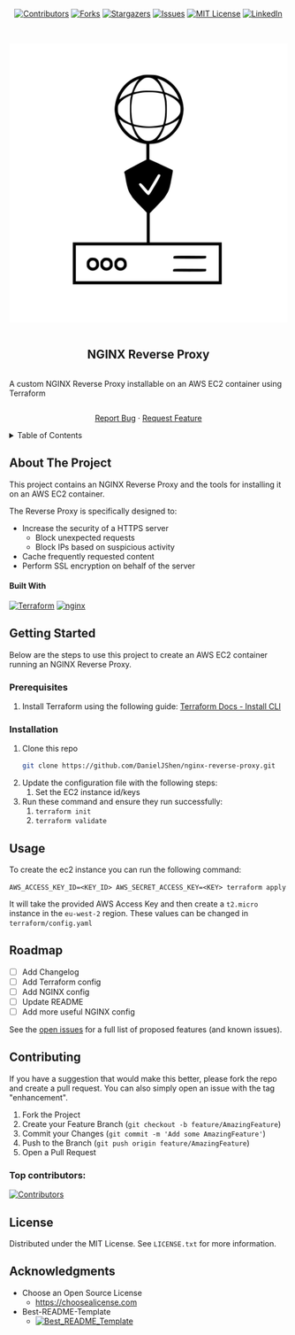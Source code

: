 <!--suppress HtmlUnknownAnchorTarget -->
<div style="text-align: center;" class="myWrapper">

[![Contributors][contributors-shield]][contributors-url]
[![Forks][forks-shield]][forks-url]
[![Stargazers][stars-shield]][stars-url]
[![Issues][issues-shield]][issues-url]
[![MIT License][license-shield]][license-url]
[![LinkedIn][linkedin-shield]][linkedin-url]

</div>

<!-- PROJECT LOGO -->
<br />
<div style="display:flex;flex-direction:column;align-items:center;justify-content:center;">

  [![logo](images/logo.svg)](https://github.com/DanielJShen/nginx-reverse-proxy)

  <h2 align="center">NGINX Reverse Proxy</h2>

  <div style="display:flex;flex-direction:column;align-items:center;justify-content:center;">
    <p>A custom NGINX Reverse Proxy installable on an AWS EC2 container using Terraform</p>
    <p>
      <a href="https://github.com/DanielJShen/nginx-reverse-proxy/issues/new?labels=bug&template=bug-report---.md">Report Bug</a>
      ·
      <a href="https://github.com/DanielJShen/nginx-reverse-proxy/issues/new?labels=enhancement&template=feature-request---.md">Request Feature</a>
    </p>
  </div>
</div>



<!-- TABLE OF CONTENTS -->
<details>
  <summary>Table of Contents</summary>
  <ol>
    <li>
      <a href="#about-the-project">About The Project</a>
      <ul>
        <li><a href="#built-with">Built With</a></li>
      </ul>
    </li>
    <li>
      <a href="#getting-started">Getting Started</a>
      <ul>
        <li><a href="#prerequisites">Prerequisites</a></li>
        <li><a href="#installation">Installation</a></li>
      </ul>
    </li>
    <li><a href="#usage">Usage</a></li>
    <li><a href="#roadmap">Roadmap</a></li>
    <li><a href="#contributing">Contributing</a></li>
    <li><a href="#license">License</a></li>
    <li><a href="#acknowledgments">Acknowledgments</a></li>
  </ol>
</details>

<!-- ABOUT THE PROJECT -->
## About The Project

This project contains an NGINX Reverse Proxy and the tools for installing it on an AWS EC2 container.

The Reverse Proxy is specifically designed to:

- Increase the security of a HTTPS server
    - Block unexpected requests
    - Block IPs based on suspicious activity
- Cache frequently requested content
- Perform SSL encryption on behalf of the server

#### Built With

[![Terraform][terraform]][terraform-url]
[![nginx][nginx]][nginx-url]

<!-- GETTING STARTED -->
## Getting Started

Below are the steps to use this project to create an AWS EC2 container running an NGINX Reverse Proxy. 

### Prerequisites

1. Install Terraform using the following guide: [Terraform Docs - Install CLI](https://developer.hashicorp.com/terraform/tutorials/aws-get-started/install-cli)

### Installation

1. Clone this repo
   ```sh
   git clone https://github.com/DanielJShen/nginx-reverse-proxy.git
   ```
2. Update the configuration file with the following steps:
    1. Set the EC2 instance id/keys
3. Run these command and ensure they run successfully: 
   1. `terraform init`
   2. `terraform validate`

<!-- USAGE EXAMPLES -->
## Usage

To create the ec2 instance you can run the following command:

`AWS_ACCESS_KEY_ID=<KEY_ID> AWS_SECRET_ACCESS_KEY=<KEY> terraform apply`

It will take the provided AWS Access Key and then create a `t2.micro` instance in the `eu-west-2` region.
These values can be changed in `terraform/config.yaml`

<!-- ROADMAP -->
## Roadmap

- [ ] Add Changelog
- [ ] Add Terraform config
- [ ] Add NGINX config
- [ ] Update README
- [ ] Add more useful NGINX config 

See the [open issues](https://github.com/DanielJShen/nginx-reverse-proxy/issues) for a full list of proposed features (and known issues).

<!-- CONTRIBUTING -->
## Contributing

If you have a suggestion that would make this better, please fork the repo and create a pull request. You can also simply open an issue with the tag "enhancement".

1. Fork the Project
2. Create your Feature Branch (`git checkout -b feature/AmazingFeature`)
3. Commit your Changes (`git commit -m 'Add some AmazingFeature'`)
4. Push to the Branch (`git push origin feature/AmazingFeature`)
5. Open a Pull Request

### Top contributors:

<a href="https://github.com/DanielJShen/nginx-reverse-proxy/graphs/contributors">
  <img src="https://contrib.rocks/image?repo=DanielJShen/nginx-reverse-proxy" alt="Contributors" />
</a>

<!-- LICENSE -->
## License

Distributed under the MIT License. See `LICENSE.txt` for more information.

<!-- ACKNOWLEDGMENTS -->
## Acknowledgments

* Choose an Open Source License
  * https://choosealicense.com
* Best-README-Template
  * [![Best_README_Template](https://img.shields.io/badge/Best_README_Template-black?style=plastic&logo=github&logoColor=white)](https://github.com/othneildrew/Best-README-Template)

<!-- MARKDOWN LINKS & IMAGES -->
<!-- https://www.markdownguide.org/basic-syntax/#reference-style-links -->
[contributors-shield]: https://img.shields.io/github/contributors/DanielJShen/nginx-reverse-proxy.svg?style=for-the-badge
[contributors-url]: https://github.com/DanielJShen/nginx-reverse-proxy/graphs/contributors
[forks-shield]: https://img.shields.io/github/forks/DanielJShen/nginx-reverse-proxy.svg?style=for-the-badge
[forks-url]: https://github.com/DanielJShen/nginx-reverse-proxy/network/members
[stars-shield]: https://img.shields.io/github/stars/DanielJShen/nginx-reverse-proxy.svg?style=for-the-badge
[stars-url]: https://github.com/DanielJShen/nginx-reverse-proxy/stargazers
[issues-shield]: https://img.shields.io/github/issues/DanielJShen/nginx-reverse-proxy.svg?style=for-the-badge
[issues-url]: https://github.com/DanielJShen/nginx-reverse-proxy/issues
[license-shield]: https://img.shields.io/github/license/DanielJShen/nginx-reverse-proxy.svg?style=for-the-badge
[license-url]: https://github.com/DanielJShen/nginx-reverse-proxy/blob/master/LICENSE.txt
[linkedin-shield]: https://img.shields.io/badge/-LinkedIn-black.svg?style=for-the-badge&logo=linkedin&colorB=555
[linkedin-url]: https://uk.linkedin.com/in/danieljshenfield
[terraform]: https://img.shields.io/badge/Terraform-EFEFEF?style=for-the-badge&logo=terraform&logoColor=purple
[terraform-url]: https://www.terraform.io/
[nginx]: https://img.shields.io/badge/NGINX-black?style=for-the-badge&logo=nginx&logoColor=green
[nginx-url]: https://github.com/nginx/njs/
